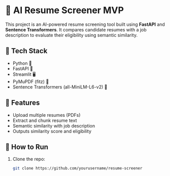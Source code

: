# 📄 AI Resume Screener MVP

This project is an AI-powered resume screening tool built using **FastAPI** and **Sentence Transformers**. It compares candidate resumes with a job description to evaluate their eligibility using semantic similarity.

## 🔧 Tech Stack
- Python 🐍
- FastAPI 🚀
- Streamlit 🖥️
- PyMuPDF (fitz) 📄
- Sentence Transformers (all-MiniLM-L6-v2) 🧠

## 🚀 Features
- Upload multiple resumes (PDFs)
- Extract and chunk resume text
- Semantic similarity with job description
- Outputs similarity score and eligibility

## 🧪 How to Run
1. Clone the repo:
   ```bash
   git clone https://github.com/yourusername/resume-screener
